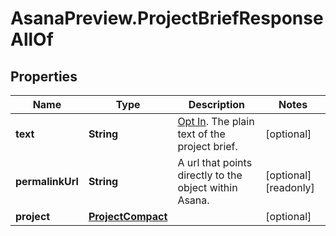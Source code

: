 # AsanaPreview.ProjectBriefResponseAllOf

## Properties

Name | Type | Description | Notes
------------ | ------------- | ------------- | -------------
**text** | **String** | [Opt In](/docs/inputoutput-options). The plain text of the project brief. | [optional] 
**permalinkUrl** | **String** | A url that points directly to the object within Asana. | [optional] [readonly] 
**project** | [**ProjectCompact**](ProjectCompact.md) |  | [optional] 


